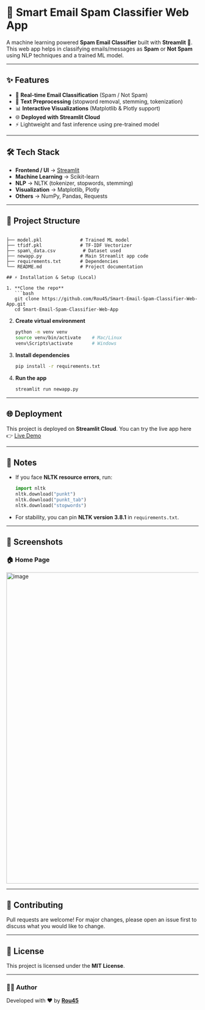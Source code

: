 # 📩 Smart Email Spam Classifier Web App

A machine learning powered **Spam Email Classifier** built with **Streamlit** 🚀.  
This web app helps in classifying emails/messages as **Spam** or **Not Spam** using NLP techniques and a trained ML model.

---

## ✨ Features
- 🔎 **Real-time Email Classification** (Spam / Not Spam)
- 🧹 **Text Preprocessing** (stopword removal, stemming, tokenization)
- 📊 **Interactive Visualizations** (Matplotlib & Plotly support)
- 🌐 **Deployed with Streamlit Cloud**
- ⚡ Lightweight and fast inference using pre-trained model

---

## 🛠️ Tech Stack
- **Frontend / UI** → [Streamlit](https://streamlit.io/)
- **Machine Learning** → Scikit-learn
- **NLP** → NLTK (tokenizer, stopwords, stemming)
- **Visualization** → Matplotlib, Plotly
- **Others** → NumPy, Pandas, Requests

---

## 📂 Project Structure
```

├── model.pkl              # Trained ML model
├── tfidf.pkl              # TF-IDF Vectorizer
├── spam\_data.csv          # Dataset used
├── newapp.py              # Main Streamlit app code
├── requirements.txt       # Dependencies
└── README.md              # Project documentation

````

````
## ⚡ Installation & Setup (Local)

1. **Clone the repo**
   ```bash
   git clone https://github.com/Rou45/Smart-Email-Spam-Classifier-Web-App.git
   cd Smart-Email-Spam-Classifier-Web-App
````

2. **Create virtual environment**

   ```bash
   python -m venv venv
   source venv/bin/activate    # Mac/Linux
   venv\Scripts\activate       # Windows
   ```

3. **Install dependencies**

   ```bash
   pip install -r requirements.txt
   ```

4. **Run the app**

   ```bash
   streamlit run newapp.py
   ```

---

## 🌐 Deployment

This project is deployed on **Streamlit Cloud**.
You can try the live app here 👉 [Live Demo](https://rou-smart-email-spam.streamlit.app/)

---

## 📝 Notes

* If you face **NLTK resource errors**, run:

  ```python
  import nltk
  nltk.download("punkt")
  nltk.download("punkt_tab")
  nltk.download("stopwords")
  ```

* For stability, you can pin **NLTK version 3.8.1** in `requirements.txt`.

---

## 📸 Screenshots

### 🏠 Home Page

<img width="1868" height="816" alt="image" src="https://github.com/user-attachments/assets/75cf73e0-af6f-459a-bc39-cc9f4a6983af" />

---

## 🤝 Contributing

Pull requests are welcome! For major changes, please open an issue first
to discuss what you would like to change.

---

## 📜 License

This project is licensed under the **MIT License**.

---

### 👨‍💻 Author

Developed with ❤️ by **[Rou45](https://github.com/Rou45)**

```
